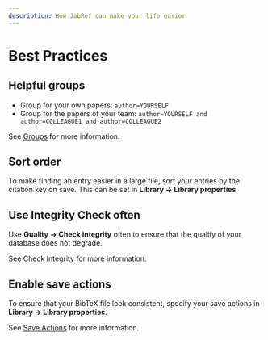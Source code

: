 ```yaml
---
description: How JabRef can make your life easier
---
```


# Best Practices

## Helpful groups

* Group for your own papers: `author=YOURSELF`
* Group for the papers of your team: `author=YOURSELF and author=COLLEAGUE1 and author=COLLEAGUE2`

See [Groups](../finding-sorting-and-cleaning-entries/groups.md) for more information.

## Sort order

 To make finding an entry easier in a large file, sort your entries by the citation key on save. This can be set in **Library → Library properties**.

## Use Integrity Check often

Use **Quality -&gt; Check integrity** often to ensure that the quality of your database does not degrade.

See [Check Integrity](../finding-sorting-and-cleaning-entries/checkintegrity.md) for more information.

## Enable save actions

To ensure that your BibTeX file look consistent,  specify your save actions in  **Library → Library properties**.

See [Save Actions](saveactions.md) for more information.

